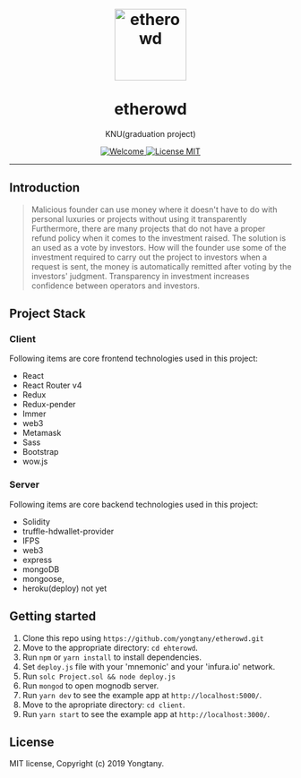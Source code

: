 <h1 align="center">
<br>
  <a href="https://github.com/etherowd"><img src="https://encrypted-tbn0.gstatic.com/images?q=tbn:ANd9GcQ0spW19FVKAeEJyOsmI4gjIIHi0Xv8ebAUaBUNAZDmanErRYFI" alt="etherowd" width="128"></a>
<br>
<br>
etherowd
</h1>

<p align="center">KNU(graduation project)</p>

<p align="center">
  <a href="https://github.com/yongtany/etherowd/edit/master/README.md">
    <img src="https://img.shields.io/badge/PRs-welcome-brightgreen.svg?style=flat-square" alt="Welcome">
  </a>
  <a href="https://opensource.org/licenses/MIT">
    <img src="https://img.shields.io/badge/license-MIT-blue.svg?style=flat-square" alt="License MIT">
  </a>
</p>

<hr />

## Introduction

> Malicious founder can use money where it doesn't have to do with personal luxuries or projects without using it transparently Furthermore, there are many projects that do not have a proper refund policy when it comes to the investment raised.
The solution is an used as a vote by investors. How will the founder use some of the investment required to carry out the project to investors when a request is sent, the money is automatically remitted after voting by the investors' judgment. Transparency in investment increases confidence between operators and investors.

## Project Stack

### Client

Following items are core frontend technologies used in this project:

- React
- React Router v4
- Redux
- Redux-pender
- Immer
- web3
- Metamask
- Sass
- Bootstrap
- wow.js

### Server

Following items are core backend technologies used in this project:

- Solidity
- truffle-hdwallet-provider
- IFPS
- web3
- express
- mongoDB
- mongoose,
- heroku(deploy) not yet

## Getting started

1. Clone this repo using `https://github.com/yongtany/etherowd.git`
2. Move to the appropriate directory: `cd ehterowd`.
3. Run `npm` or `yarn install` to install dependencies.
4. Set `deploy.js` file with your 'mnemonic' and your 'infura.io' network.
5. Run `solc Project.sol && node deploy.js` 
5. Run `mongod` to open mognodb server.
6. Run `yarn dev` to see the example app at `http://localhost:5000/`.
7. Move to the apropriate directory: `cd client`.
8. Run `yarn start` to see the example app at `http://localhost:3000/`.

## License

MIT license, Copyright (c) 2019 Yongtany.
